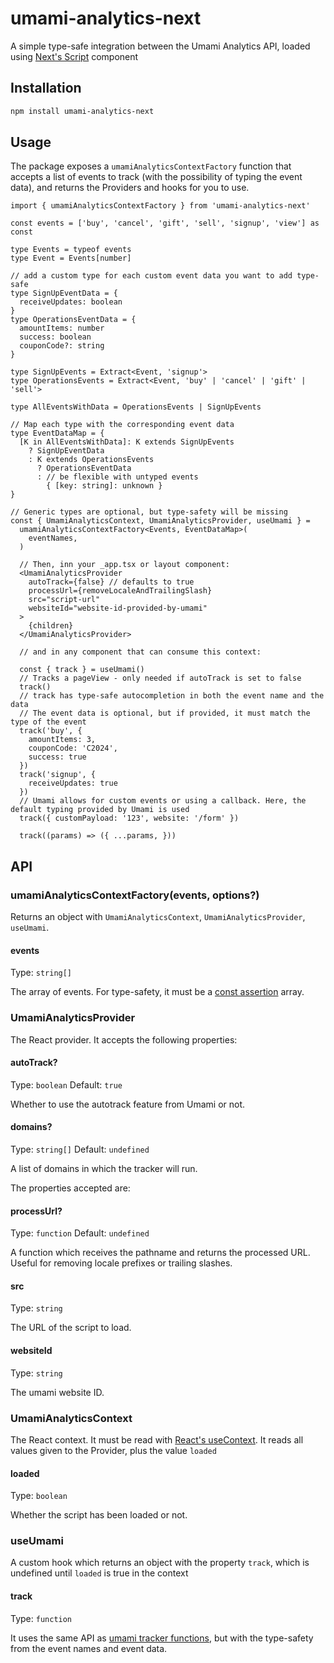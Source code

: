 # umami-analytics-next

A simple type-safe integration between the Umami Analytics API, loaded using [Next's Script](https://nextjs.org/docs/pages/api-reference/components/script) component

## Installation

```sh
npm install umami-analytics-next
```

## Usage

The package exposes a `umamiAnalyticsContextFactory` function that accepts a list of events to track (with the possibility of typing the event data), and returns the Providers and hooks for you to use.

```tsx
import { umamiAnalyticsContextFactory } from 'umami-analytics-next'

const events = ['buy', 'cancel', 'gift', 'sell', 'signup', 'view'] as const

type Events = typeof events
type Event = Events[number]

// add a custom type for each custom event data you want to add type-safe
type SignUpEventData = {
  receiveUpdates: boolean
}
type OperationsEventData = {
  amountItems: number
  success: boolean
  couponCode?: string
}

type SignUpEvents = Extract<Event, 'signup'>
type OperationsEvents = Extract<Event, 'buy' | 'cancel' | 'gift' | 'sell'>

type AllEventsWithData = OperationsEvents | SignUpEvents

// Map each type with the corresponding event data
type EventDataMap = {
  [K in AllEventsWithData]: K extends SignUpEvents
    ? SignUpEventData
    : K extends OperationsEvents
      ? OperationsEventData
      : // be flexible with untyped events
        { [key: string]: unknown }
}

// Generic types are optional, but type-safety will be missing
const { UmamiAnalyticsContext, UmamiAnalyticsProvider, useUmami } =
  umamiAnalyticsContextFactory<Events, EventDataMap>(
    eventNames,
  )

  // Then, inn your _app.tsx or layout component:
  <UmamiAnalyticsProvider
    autoTrack={false} // defaults to true
    processUrl={removeLocaleAndTrailingSlash}
    src="script-url"
    websiteId="website-id-provided-by-umami"
  >
    {children}
  </UmamiAnalyticsProvider>

  // and in any component that can consume this context:

  const { track } = useUmami()
  // Tracks a pageView - only needed if autoTrack is set to false
  track()
  // track has type-safe autocompletion in both the event name and the data
  // The event data is optional, but if provided, it must match the type of the event
  track('buy', {
    amountItems: 3,
    couponCode: 'C2024',
    success: true
  })
  track('signup', {
    receiveUpdates: true
  })
  // Umami allows for custom events or using a callback. Here, the default typing provided by Umami is used
  track({ customPayload: '123', website: '/form' })

  track((params) => ({ ...params, }))

```

## API

### umamiAnalyticsContextFactory(events, options?)

Returns an object with `UmamiAnalyticsContext`, `UmamiAnalyticsProvider`, `useUmami`.

#### events

Type: `string[]`

The array of events. For type-safety, it must be a [const assertion](https://www.typescriptlang.org/docs/handbook/release-notes/typescript-3-4.html#const-assertions) array.

### UmamiAnalyticsProvider

The React provider. It accepts the following properties:

#### autoTrack?

Type: `boolean`
Default: `true`

Whether to use the autotrack feature from Umami or not.

#### domains?

Type: `string[]`
Default: `undefined`

A list of domains in which the tracker will run.

The properties accepted are:

#### processUrl?

Type: `function`
Default: `undefined`

A function which receives the pathname and returns the processed URL. Useful for removing locale prefixes or trailing slashes.

#### src

Type: `string`

The URL of the script to load.

#### websiteId

Type: `string`

The umami website ID.

### UmamiAnalyticsContext

The React context. It must be read with [React's useContext](https://react.dev/reference/react/useContext). It reads all values given to the Provider, plus the value `loaded`

#### loaded

Type: `boolean`

Whether the script has been loaded or not.

### useUmami

A custom hook which returns an object with the property `track`, which is undefined until `loaded` is true in the context

#### track

Type: `function`

It uses the same API as [umami tracker functions](https://umami.is/docs/tracker-functions), but with the type-safety from the event names and event data.
